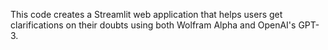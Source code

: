 This code creates a Streamlit web application that helps users get clarifications on their doubts using both Wolfram Alpha and OpenAI's GPT-3.
